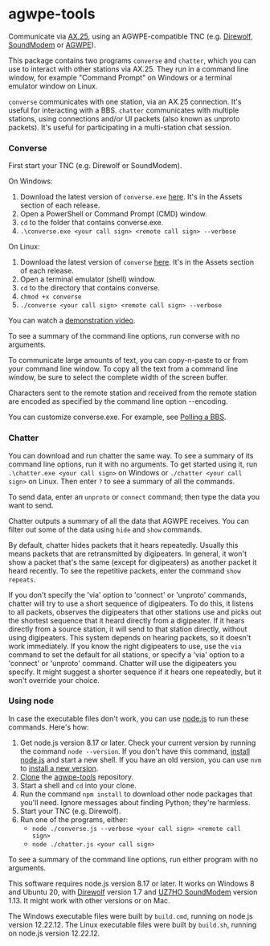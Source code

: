 # agwpe-tools
Communicate via [AX.25](https://www.tapr.org/pdf/AX25.2.2.pdf),
using an AGWPE-compatible TNC (e.g.
[Direwolf](https://github.com/wb2osz/direwolf),
[SoundModem](http://uz7.ho.ua/packetradio.htm) or
[AGWPE](https://www.sv2agw.com/downloads/)).

This package contains two programs `converse` and `chatter`,
which you can use to interact with other stations via AX.25.
They run in a command line window, for example
"Command Prompt" on Windows or a terminal emulator window on Linux.

`converse` communicates with one station, via an AX.25 connection.
It's useful for interacting with a BBS.
`chatter` communicates with multiple stations, using connections
and/or UI packets (also known as unproto packets).
It's useful for participating in a multi-station chat session.

### Converse

First start your TNC (e.g. Direwolf or SoundModem).

On Windows:
1. Download the latest version of `converse.exe`
   [here](https://github.com/jmkristian/agwpe-tools/releases).
   It's in the Assets section of each release.
2. Open a PowerShell or Command Prompt (CMD) window.
3. `cd` to the folder that contains converse.exe.
4. `.\converse.exe <your call sign> <remote call sign> --verbose`

On Linux:
1. Download the latest version of `converse`
   [here](https://github.com/jmkristian/agwpe-tools/releases).
   It's in the Assets section of each release.
2. Open a terminal emulator (shell) window.
3. `cd` to the directory that contains converse.
4. `chmod +x converse`
5. `./converse <your call sign> <remote call sign> --verbose`

You can watch a [demonstration video](https://youtu.be/lRvlnEeBrow/).

To see a summary of the command line options, run converse with no arguments.

To communicate large amounts of text,
you can copy-n-paste to or from your command line window.
To copy all the text from a command line window,
be sure to select the complete width of the screen buffer.

Characters sent to the remote station and received from the remote station
are encoded as specified by the command line option --encoding.

You can customize converse.exe.
For example, see [Polling a BBS](BBS_polling.md).

### Chatter

You can download and run chatter the same way.
To see a summary of its command line options, run it with no arguments.
To get started using it, run
`.\chatter.exe <your call sign>` on Windows or
`./chatter <your call sign>` on Linux.
Then enter `?` to see a summary of all the commands.

To send data, enter an `unproto` or `connect` command;
then type the data you want to send.

Chatter outputs a summary of all the data that AGWPE receives.
You can filter out some of the data using `hide` and `show` commands.

By default, chatter hides packets that it hears repeatedly.
Usually this means packets that are retransmitted by digipeaters.
In general, it won't show a packet that's
the same (except for digipeaters) as another packet it heard recently.
To see the repetitive packets, enter the command `show repeats`.

If you don't specify the 'via' option to 'connect' or 'unproto' commands,
chatter will try to use a short sequence of digipeaters.
To do this, it listens to all packets,
observes the digipeaters that other stations use
and picks out the shortest sequence that it heard directly from a digipeater.
If it hears directly from a source station,
it will send to that station directly, without using digipeaters.
This system depends on hearing packets, so it doesn't work immediately.
If you know the right digipeaters to use,
use the `via` command to set the default for all stations,
or specify a 'via' option to a 'connect' or 'unproto' command.
Chatter will use the digipeaters you specify.
It might suggest a shorter sequence if it hears one repeatedly,
but it won't override your choice.

### Using node

In case the executable files don't work,
you can use [node.js](http://nodejs.org) to run these commands.
Here's how:

1. Get node.js version 8.17 or later.
   Check your current version by running the command `node --version`.
   If you don't have this command, [install node.js](https://nodejs.org/en/download/)
   and start a new shell.
   If you have an old version, you can use `nvm` to
   [install a new version](https://heynode.com/tutorial/install-nodejs-locally-nvm/).
2. [Clone](https://www.techrepublic.com/article/how-to-clone-github-repository/)
   the [agwpe-tools](https://github.com/jmkristian/agwpe-tools) repository.
3. Start a shell and `cd` into your clone.
4. Run the command `npm install` to download other node packages that you'll need.
   Ignore messages about finding Python; they're harmless.
5. Start your TNC (e.g. Direwolf).
6. Run one of the programs, either:
   - `node ./converse.js --verbose <your call sign> <remote call sign>`
   - `node ./chatter.js <your call sign>`

To see a summary of the command line options, run either program with no arguments.

This software requires node.js version 8.17 or later.
It works on Windows 8 and Ubuntu 20, with
[Direwolf](https://github.com/wb2osz/direwolf) version 1.7
and [UZ7HO SoundModem](http://uz7.ho.ua/packetradio.htm) version 1.13.
It might work with other versions or on Mac.

The Windows executable files were built by `build.cmd`,
running on node.js version 12.22.12.
The Linux executable files were built by `build.sh`,
running on node.js version 12.22.12.
